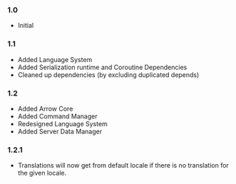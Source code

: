 ### 1.0
* Initial
### 1.1
* Added Language System
* Added Serialization runtime and Coroutine Dependencies
* Cleaned up dependencies (by excluding duplicated depends)
### 1.2
* Added Arrow Core
* Added Command Manager
* Redesigned Language System
* Added Server Data Manager
### 1.2.1
* Translations will now get from default locale
if there is no translation for the given locale.